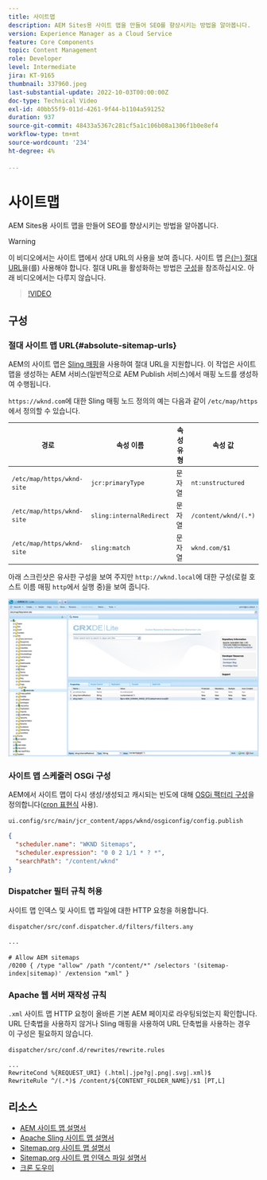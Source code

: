 ```yaml
---
title: 사이트맵
description: AEM Sites용 사이트 맵을 만들어 SEO를 향상시키는 방법을 알아봅니다.
version: Experience Manager as a Cloud Service
feature: Core Components
topic: Content Management
role: Developer
level: Intermediate
jira: KT-9165
thumbnail: 337960.jpeg
last-substantial-update: 2022-10-03T00:00:00Z
doc-type: Technical Video
exl-id: 40bb55f9-011d-4261-9f44-b1104a591252
duration: 937
source-git-commit: 48433a5367c281cf5a1c106b08a1306f1b0e8ef4
workflow-type: tm+mt
source-wordcount: '234'
ht-degree: 4%

---
```


# 사이트맵

AEM Sites용 사이트 맵을 만들어 SEO를 향상시키는 방법을 알아봅니다.

>[!WARNING]
>
>이 비디오에서는 사이트 맵에서 상대 URL의 사용을 보여 줍니다. 사이트 맵 [은(는) 절대 URL](https://sitemaps.org/protocol.html)을(를) 사용해야 합니다. 절대 URL을 활성화하는 방법은 [구성](#absolute-sitemap-urls)을 참조하십시오. 아래 비디오에서는 다루지 않습니다.

>[!VIDEO](https://video.tv.adobe.com/v/337960?quality=12&learn=on)

## 구성

### 절대 사이트 맵 URL{#absolute-sitemap-urls}

AEM의 사이트 맵은 [Sling 매핑](https://sling.apache.org/documentation/the-sling-engine/mappings-for-resource-resolution.html)을 사용하여 절대 URL을 지원합니다. 이 작업은 사이트 맵을 생성하는 AEM 서비스(일반적으로 AEM Publish 서비스)에서 매핑 노드를 생성하여 수행됩니다.

`https://wknd.com`에 대한 Sling 매핑 노드 정의의 예는 다음과 같이 `/etc/map/https`에서 정의할 수 있습니다.

| 경로 | 속성 이름 | 속성 유형 | 속성 값 |
|------|----------|---------------|-------|
| `/etc/map/https/wknd-site` | `jcr:primaryType` | 문자열 | `nt:unstructured` |
| `/etc/map/https/wknd-site` | `sling:internalRedirect` | 문자열 | `/content/wknd/(.*)` |
| `/etc/map/https/wknd-site` | `sling:match` | 문자열 | `wknd.com/$1` |

아래 스크린샷은 유사한 구성을 보여 주지만 `http://wknd.local`에 대한 구성(로컬 호스트 이름 매핑 `http`에서 실행 중)을 보여 줍니다.

![사이트 맵 절대 URL 구성](../assets/sitemaps/sitemaps-absolute-urls.jpg)


### 사이트 맵 스케줄러 OSGi 구성

AEM에서 사이트 맵이 다시 생성/생성되고 캐시되는 빈도에 대해 [OSGi 팩터리 구성](http://localhost:4502/system/console/configMgr/org.apache.sling.sitemap.impl.SitemapScheduler)을 정의합니다([cron 표현식](https://cron.help/) 사용).

`ui.config/src/main/jcr_content/apps/wknd/osgiconfig/config.publish`

```json
{
  "scheduler.name": "WKND Sitemaps",
  "scheduler.expression": "0 0 2 1/1 * ? *",
  "searchPath": "/content/wknd"
}
```

### Dispatcher 필터 규칙 허용

사이트 맵 인덱스 및 사이트 맵 파일에 대한 HTTP 요청을 허용합니다.

`dispatcher/src/conf.dispatcher.d/filters/filters.any`

```
...

# Allow AEM sitemaps
/0200 { /type "allow" /path "/content/*" /selectors '(sitemap-index|sitemap)' /extension "xml" }
```

### Apache 웹 서버 재작성 규칙

`.xml` 사이트 맵 HTTP 요청이 올바른 기본 AEM 페이지로 라우팅되었는지 확인합니다. URL 단축법을 사용하지 않거나 Sling 매핑을 사용하여 URL 단축법을 사용하는 경우 이 구성은 필요하지 않습니다.

`dispatcher/src/conf.d/rewrites/rewrite.rules`

```
...
RewriteCond %{REQUEST_URI} (.html|.jpe?g|.png|.svg|.xml)$
RewriteRule ^/(.*)$ /content/${CONTENT_FOLDER_NAME}/$1 [PT,L]
```

## 리소스

+ [AEM 사이트 맵 설명서](https://experienceleague.adobe.com/docs/experience-manager-cloud-service/content/overview/seo-and-url-management.html?lang=ko)
+ [Apache Sling 사이트 맵 설명서](https://github.com/apache/sling-org-apache-sling-sitemap#readme)
+ [Sitemap.org 사이트 맵 설명서](https://www.sitemaps.org/protocol.html)
+ [Sitemap.org 사이트 맵 인덱스 파일 설명서](https://www.sitemaps.org/protocol.html#index)
+ [크론 도우미](https://cron.help/)
